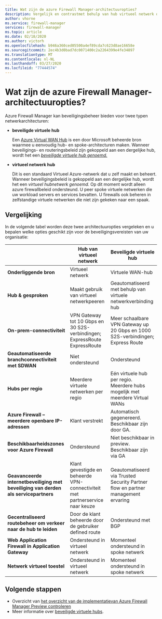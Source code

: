 ```yaml
---
title: Wat zijn de azure Firewall Manager-architectuuropties?
description: Vergelijk en contrastmet behulp van hub virtueel netwerk of beveiligde virtuele hub architecturen met Azure Firewall Manager.
author: vhorne
ms.service: firewall-manager
services: firewall-manager
ms.topic: article
ms.date: 02/18/2020
ms.author: victorh
ms.openlocfilehash: b946a360ced05500a4ef89cda7c623d8ae16658e
ms.sourcegitcommit: 2ec4b3d0bad7dc0071400c2a2264399e4fe34897
ms.translationtype: MT
ms.contentlocale: nl-NL
ms.lasthandoff: 03/27/2020
ms.locfileid: "77444574"
---
```

# <a name="what-are-the-azure-firewall-manager-architecture-options"></a>Wat zijn de azure Firewall Manager-architectuuropties?

Azure Firewall Manager kan beveiligingsbeheer bieden voor twee typen netwerkarchitecturen:

- **beveiligde virtuele hub**

   Een [Azure Virtual WAN Hub](../virtual-wan/virtual-wan-about.md#resources) is een door Microsoft beheerde bron waarmee u eenvoudig hub- en spoke-architecturen maken. Wanneer beveiligings- en routeringsbeleid zijn gekoppeld aan een dergelijke hub, wordt het een *[beveiligde virtuele hub genoemd.](secured-virtual-hub.md)* 
- **virtueel netwerk hub**

   Dit is een standaard Virtueel Azure-netwerk dat u zelf maakt en beheert. Wanneer beveiligingsbeleid is gekoppeld aan een dergelijke hub, wordt het een *virtueel hubnetwerk genoemd.* Op dit moment wordt alleen azure firewallbeleid ondersteund. U peer spoke virtuele netwerken die uw workload servers en services bevatten. U firewalls ook beheren in zelfstandige virtuele netwerken die niet zijn gekeken naar een spaak.

## <a name="comparison"></a>Vergelijking

In de volgende tabel worden deze twee architectuuropties vergeleken en u bepalen welke opties geschikt zijn voor de beveiligingsvereisten van uw organisatie:


|  |**Hub van virtueel netwerk**|**Beveiligde virtuele hub**  |
|---------|---------|---------|
|**Onderliggende bron**     |Virtueel netwerk|Virtuele WAN-hub|
|**Hub & gesproken**     |Maakt gebruik van virtueel netwerkpeeren|Geautomatiseerd met behulp van virtuele netwerkverbinding hub|
|**On-prem-connectiviteit**     |VPN Gateway tot 10 Gbps en 30 S2S-verbindingen; ExpressRoute ExpressRoute|Meer schaalbare VPN Gateway up 20 Gbps en 1000 S2S-verbindingen; Express Route|
|**Geautomatiseerde branchconnectiviteit met SDWAN**      |Niet ondersteund|Ondersteund|
|**Hubs per regio**     |Meerdere virtuele netwerken per regio|Eén virtuele hub per regio. Meerdere hubs mogelijk met meerdere Virtual WANs|
|**Azure Firewall – meerdere openbare IP-adressen**      |Klant verstrekt|Automatisch gegenereerd. Beschikbaar zijn door GA.|
|**Beschikbaarheidszones voor Azure Firewall**     |Ondersteund|Niet beschikbaar in preview. Beschikbaar zijn via GA|
|**Geavanceerde internetbeveiliging met beveiliging van derden als servicepartners**     |Klant gevestigde en beheerde VPN-connectiviteit met partnerservice naar keuze|Geautomatiseerd via Trusted Security Partner flow en partner management ervaring|
|**Gecentraliseerd routebeheer om verkeer naar de hub te leiden**     |Door de klant beheerde door de gebruiker defined route|Ondersteund met BGP|
|**Web Application Firewall in Application Gateway** |Ondersteund in virtueel netwerk|Momenteel ondersteund in spoke netwerk|
|**Netwerk virtueel toestel**|Ondersteund in virtueel netwerk|Momenteel ondersteund in spoke netwerk|

## <a name="next-steps"></a>Volgende stappen

- Overzicht van [het overzicht van de implementatievan Azure Firewall Manager Preview controleren](deployment-overview.md)
- Meer informatie over [beveiligde virtuele hubs](secured-virtual-hub.md).